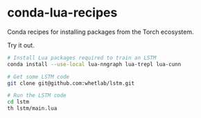 # conda-lua-recipes

Conda recipes for installing packages from the Torch ecosystem.

Try it out.

```bash
# Install Lua packages required to train an LSTM
conda install --use-local lua-nngraph lua-trepl lua-cunn

# Get some LSTM code
git clone git@github.com:whetlab/lstm.git

# Run the LSTM code
cd lstm
th lstm/main.lua
```
